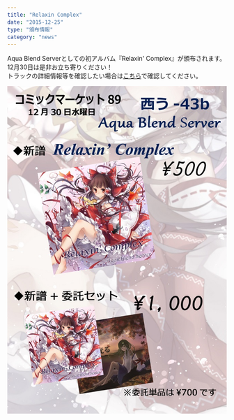 ```yaml
---
title: "Relaxin Complex"
date: "2015-12-25"
type: "頒布情報"
category: "news"
---
```

Aqua Blend Serverとしての初アルバム『Relaxin' Complex』が頒布されます。  
12月30日は是非お立ち寄りください！  
トラックの詳細情報等を確認したい場合は<a href="/tokusetsu/RC" target="_blank">こちら</a>で確認してください。  
  
![01_RC](../images/etc/01_RC/rc_oshinagaki.jpg)  
